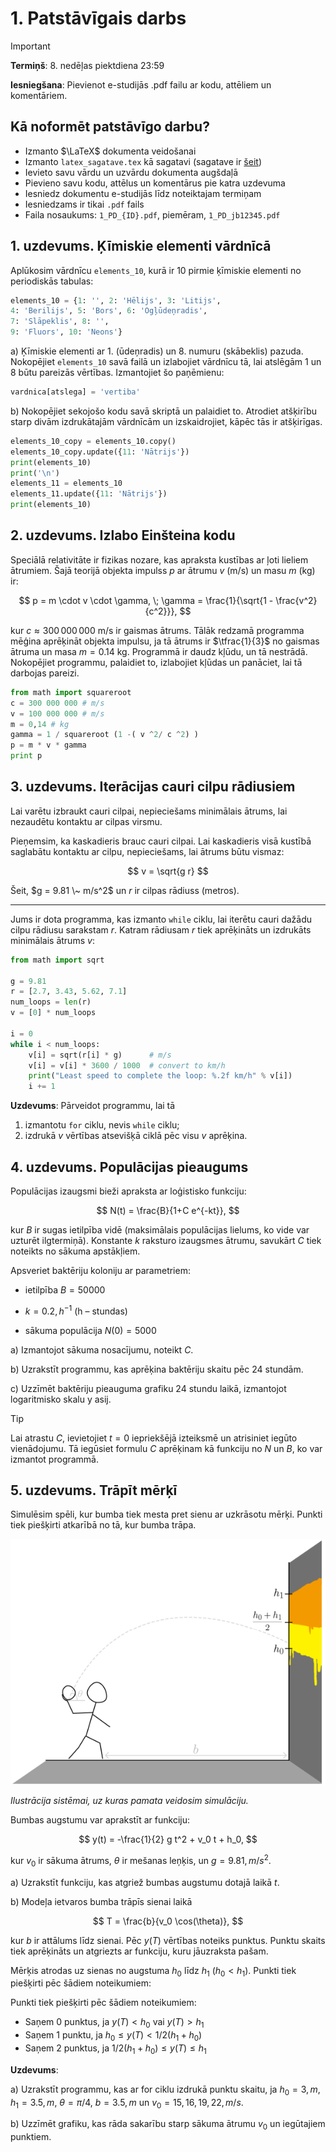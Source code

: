 # 1. Patstāvīgais darbs

> [!IMPORTANT]
> **Termiņš**: 8. nedēļas piektdiena 23:59
>
> **Iesniegšana**:
> Pievienot e-studijās .pdf failu ar kodu, attēliem un komentāriem.

## Kā noformēt patstāvīgo darbu?

- Izmanto $\LaTeX$ dokumenta veidošanai
- Izmanto `latex_sagatave.tex` kā sagatavi (sagatave ir [šeit](https://github.com/AnthonyTSV/DatZB011/blob/main/08-Week/latex_sagatave.tex))
- Ievieto savu vārdu un uzvārdu dokumenta augšdaļā
- Pievieno savu kodu, attēlus un komentārus pie katra uzdevuma
- Iesniedz dokumentu e-studijās līdz noteiktajam termiņam
- Iesniedzams ir tikai `.pdf` fails
- Faila nosaukums: `1_PD_{ID}.pdf`, piemēram, `1_PD_jb12345.pdf`

## 1. uzdevums. Ķīmiskie elementi vārdnīcā

Aplūkosim vārdnīcu `elements_10`, kurā ir 10 pirmie ķīmiskie elementi no periodiskās tabulas:

```python
elements_10 = {1: '', 2: 'Hēlijs', 3: 'Litijs',
4: 'Berilijs', 5: 'Bors', 6: 'Ogļūdeņradis',
7: 'Slāpeklis', 8: '',
9: 'Fluors', 10: 'Neons'}
```

a) Ķīmiskie elementi ar 1. (ūdeņradis) un 8. numuru (skābeklis) pazuda.
Nokopējiet `elements_10` savā failā un izlabojiet vārdnīcu tā, lai atslēgām 1 un 8 būtu pareizās vērtības. Izmantojiet šo paņēmienu:

```python
vardnica[atslega] = 'vertiba'
```

b) Nokopējiet sekojošo kodu savā skriptā un palaidiet to. Atrodiet atšķirību starp divām izdrukātajām vārdnīcām un izskaidrojiet, kāpēc tās ir atšķirīgas.

```python
elements_10_copy = elements_10.copy()
elements_10_copy.update({11: 'Nātrijs'})
print(elements_10)
print('\n')
elements_11 = elements_10
elements_11.update({11: 'Nātrijs'})
print(elements_10)
```

## 2. uzdevums. Izlabo Einšteina kodu

Speciālā relativitāte ir fizikas nozare, kas apraksta kustības ar ļoti lieliem ātrumiem.
Šajā teorijā objekta impulss $p$ ar ātrumu $v$ (m/s) un masu $m$ (kg) ir:

$$
p = m \cdot v \cdot \gamma, \; \gamma = \frac{1}{\sqrt{1 - \frac{v^2}{c^2}}},
$$

kur $c \approx 300 \, 000 \, 000$ m/s ir gaismas ātrums. Tālāk redzamā programma mēģina aprēķināt objekta impulsu, ja tā ātrums ir $\tfrac{1}{3}$ no gaismas ātruma un masa $m = 0.14$ kg. Programmā ir daudz kļūdu, un tā nestrādā.
Nokopējiet programmu, palaidiet to, izlabojiet kļūdas un panāciet, lai tā darbojas pareizi.

```python
from math import squareroot
c = 300 000 000 # m/s
v = 100 000 000 # m/s
m = 0,14 # kg
gamma = 1 / squareroot (1 -( v ^2/ c ^2) )
p = m * v * gamma
print p
```

## 3. uzdevums. Iterācijas cauri cilpu rādiusiem

Lai varētu izbraukt cauri cilpai, nepieciešams minimālais ātrums, lai nezaudētu kontaktu ar cilpas virsmu.

Pieņemsim, ka kaskadieris brauc cauri cilpai. Lai kaskadieris visā kustībā saglabātu kontaktu ar cilpu, nepieciešams, lai ātrums būtu vismaz:

$$
v = \sqrt{g r}
$$

Šeit, $g = 9.81 \~ m/s^2$ un $r$ ir cilpas rādiuss (metros).

---

Jums ir dota programma, kas izmanto `while` ciklu, lai iterētu cauri dažādu cilpu rādiusu sarakstam $r$.
Katram rādiusam $r$ tiek aprēķināts un izdrukāts minimālais ātrums $v$:

```python
from math import sqrt

g = 9.81
r = [2.7, 3.43, 5.62, 7.1]
num_loops = len(r)
v = [0] * num_loops

i = 0
while i < num_loops:
    v[i] = sqrt(r[i] * g)      # m/s
    v[i] = v[i] * 3600 / 1000  # convert to km/h
    print("Least speed to complete the loop: %.2f km/h" % v[i])
    i += 1
```

**Uzdevums**:
Pārveidot programmu, lai tā
1. izmantotu `for` ciklu, nevis `while` ciklu;
2. izdrukā $v$ vērtības atsevišķā ciklā pēc visu $v$ aprēķina.

## 4. uzdevums. Populācijas pieaugums

Populācijas izaugsmi bieži apraksta ar loģistisko funkciju:

$$
N(t) = \frac{B}{1+C e^{-kt}},
$$

kur $B$ ir sugas ietilpība vidē (maksimālais populācijas lielums, ko vide var uzturēt ilgtermiņā).
Konstante $k$ raksturo izaugsmes ātrumu, savukārt $C$ tiek noteikts no sākuma apstākļiem.

Apsveriet baktēriju koloniju ar parametriem:

- ietilpība $B = 50000$

- $k = 0.2 , h^{-1}$ (h – stundas)

- sākuma populācija $N(0) = 5000$

a) Izmantojot sākuma nosacījumu, noteikt $C$.

b) Uzrakstīt programmu, kas aprēķina baktēriju skaitu pēc 24 stundām.

c) Uzzīmēt baktēriju pieauguma grafiku 24 stundu laikā, izmantojot logaritmisko skalu y asij.

>[!TIP]
> Lai atrastu $C$, ievietojiet $t = 0$ iepriekšējā izteiksmē un atrisiniet iegūto vienādojumu. Tā iegūsiet formulu $C$ aprēķinam kā funkciju no $N$ un $B$, ko var izmantot programmā.

## 5. uzdevums. Trāpīt mērķī

Simulēsim spēli, kur bumba tiek mesta pret sienu ar uzkrāsotu mērķi. Punkti tiek piešķirti atkarībā no tā, kur bumba trāpa.

![hit_target](hit_target.png)

_Ilustrācija sistēmai, uz kuras pamata veidosim simulāciju._

Bumbas augstumu var aprakstīt ar funkciju:

$$
y(t) = -\frac{1}{2} g t^2 + v_0 t + h_0,
$$

kur $v_0$ ir sākuma ātrums, $\theta$ ir mešanas leņķis, un $g = 9.81 , m/s^2$.

a) Uzrakstīt funkciju, kas atgriež bumbas augstumu dotajā laikā $t$.

b) Modeļa ietvaros bumba trāpīs sienai laikā

$$
T = \frac{b}{v_0 \cos(\theta)},
$$

kur $b$ ir attālums līdz sienai.
Pēc $y(T)$ vērtības noteiks punktus. Punktu skaits tiek aprēķināts un atgriezts ar funkciju, kuru jāuzraksta pašam.

Mērķis atrodas uz sienas no augstuma $h_0$ līdz $h_1$ ($h_0 < h_1$).
Punkti tiek piešķirti pēc šādiem noteikumiem:

Punkti tiek piešķirti pēc šādiem noteikumiem:

- Saņem 0 punktus, ja $y(T) < h_0$ vai $y(T) > h_1$
- Saņem 1 punktu, ja $h_0 ≤ y(T) < 1/2 (h_1 + h_0)$
- Saņem 2 punktus, ja $1/2 (h_1 + h_0) ≤ y(T) ≤ h_1$

**Uzdevums**:

a) Uzrakstīt programmu, kas ar for ciklu izdrukā punktu skaitu, ja
$h_0 = 3 , m$, $h_1 = 3.5 , m$, $\theta = \pi/4$, $b = 3.5 , m$ un $v_0 = 15, 16, 19, 22 , m/s$.

b) Uzzīmēt grafiku, kas rāda sakarību starp sākuma ātrumu $v_0$ un iegūtajiem punktiem.

